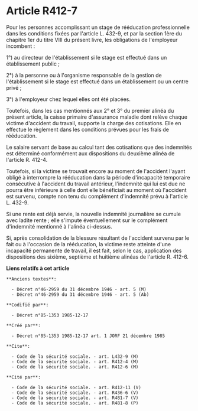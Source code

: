 # Article R412-7

Pour les personnes accomplissant un stage de rééducation professionnelle dans les conditions fixées par l'article L. 432-9,
et par la section 1ère du chapitre 1er du titre VIII du présent livre, les obligations de l'employeur incombent : 

1°) au directeur de l'établissement si le stage est effectué dans un établissement public ; 

2°) à la personne ou à l'organisme responsable de la gestion de l'établissement si le stage est effectué dans un
établissement ou un centre privé ; 

3°) à l'employeur chez lequel elles ont été placées. 

Toutefois, dans les cas mentionnés aux 2° et 3° du premier alinéa du présent article, la caisse primaire d'assurance maladie
dont relève chaque victime d'accident du travail, supporte la charge des cotisations. Elle en effectue le règlement dans les
conditions prévues pour les frais de rééducation. 

Le salaire servant de base au calcul tant des cotisations que des indemnités est déterminé conformément aux dispositions du
deuxième alinéa de l'article R. 412-4. 

Toutefois, si la victime se trouvait encore au moment de l'accident l'ayant obligé à interrompre la rééducation dans la
période d'incapacité temporaire consécutive à l'accident du travail antérieur, l'indemnité qui lui est due ne pourra être
inférieure à celle dont elle bénéficiait au moment où l'accident est survenu, compte non tenu du complément d'indemnité prévu
à l'article L. 432-9. 

Si une rente est déjà servie, la nouvelle indemnité journalière se cumule avec ladite rente ; elle s'impute éventuellement
sur le complément d'indemnité mentionné à l'alinéa ci-dessus. 

Si, après consolidation de la blessure résultant de l'accident survenu par le fait ou à l'occasion de la rééducation, la
victime reste atteinte d'une incapacité permanente de travail, il est fait, selon le cas, application des dispositions des
sixième, septième et huitième alinéas de l'article R. 412-6.

**Liens relatifs à cet article**

	**Anciens textes**:

	  - Décret n°46-2959 du 31 décembre 1946 - art. 5 (M)
	  - Décret n°46-2959 du 31 décembre 1946 - art. 5 (Ab)

	**Codifié par**:

	  - Décret n°85-1353 1985-12-17

	**Créé par**:

	  - Décret n°85-1353 1985-12-17 art. 1 JORF 21 décembre 1985

	**Cite**:

	  - Code de la sécurité sociale. - art. L432-9 (M)
	  - Code de la sécurité sociale. - art. R412-4 (M)
	  - Code de la sécurité sociale. - art. R412-6 (M)

	**Cité par**:

	  - Code de la sécurité sociale. - art. R412-11 (V)
	  - Code de la sécurité sociale. - art. R436-6 (V)
	  - Code de la sécurité sociale. - art. R481-7 (V)
	  - Code de la sécurité sociale. - art. R481-8 (P)
